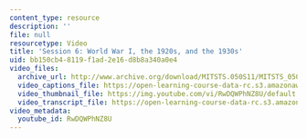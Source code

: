 ```yaml
---
content_type: resource
description: ''
file: null
resourcetype: Video
title: 'Session 6: World War I, the 1920s, and the 1930s'
uid: bb150cb4-8119-f1ad-2e16-d8b8a340a0e4
video_files:
  archive_url: http://www.archive.org/download/MITSTS.050S11/MITSTS_050S11lec06_300k.mp4
  video_captions_file: https://open-learning-course-data-rc.s3.amazonaws.com/sts-050-the-history-of-mit-spring-2011/d2c32d9ab81a5c9c93e745c9ad5aff80_RwDQWPhNZ8U.vtt
  video_thumbnail_file: https://img.youtube.com/vi/RwDQWPhNZ8U/default.jpg
  video_transcript_file: https://open-learning-course-data-rc.s3.amazonaws.com/sts-050-the-history-of-mit-spring-2011/f51a3af854821b9e2cc487a48c6761cb_RwDQWPhNZ8U.pdf
video_metadata:
  youtube_id: RwDQWPhNZ8U
---
```

